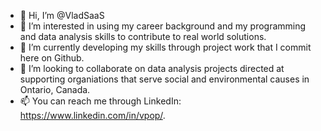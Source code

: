 - 👋 Hi, I’m @VladSaaS
- 👀 I’m interested in using my career background and my programming and data analysis skills to contribute to real world solutions.
- 🌱 I’m currently developing my skills through project work that I commit here on Github.
- 💞️ I’m looking to collaborate on data analysis projects directed at supporting organiations that serve social and environmental causes in Ontario, Canada.
- 📫 You can reach me through LinkedIn: https://www.linkedin.com/in/vpop/.

<!---
VladSaaS/VladSaaS is a ✨ special ✨ repository because its `README.md` (this file) appears on your GitHub profile.
You can click the Preview link to take a look at your changes.
--->
